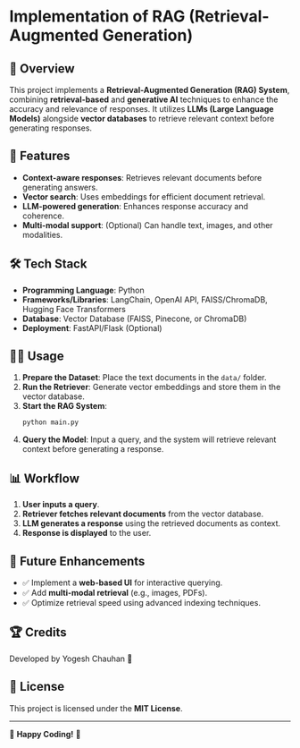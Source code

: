 # Implementation of RAG (Retrieval-Augmented Generation)

## 📌 Overview
This project implements a **Retrieval-Augmented Generation (RAG) System**, combining **retrieval-based** and **generative AI** techniques to enhance the accuracy and relevance of responses. It utilizes **LLMs (Large Language Models)** alongside **vector databases** to retrieve relevant context before generating responses.

## 🚀 Features
- **Context-aware responses**: Retrieves relevant documents before generating answers.
- **Vector search**: Uses embeddings for efficient document retrieval.
- **LLM-powered generation**: Enhances response accuracy and coherence.
- **Multi-modal support**: (Optional) Can handle text, images, and other modalities.

## 🛠️ Tech Stack
- **Programming Language**: Python
- **Frameworks/Libraries**: LangChain, OpenAI API, FAISS/ChromaDB, Hugging Face Transformers
- **Database**: Vector Database (FAISS, Pinecone, or ChromaDB)
- **Deployment**: FastAPI/Flask (Optional)


## 🏃‍♂️ Usage
1. **Prepare the Dataset**: Place the text documents in the `data/` folder.
2. **Run the Retriever**: Generate vector embeddings and store them in the vector database.
3. **Start the RAG System**:
   ```sh
   python main.py
   ```
4. **Query the Model**: Input a query, and the system will retrieve relevant context before generating a response.

## 📊 Workflow
1. **User inputs a query**.
2. **Retriever fetches relevant documents** from the vector database.
3. **LLM generates a response** using the retrieved documents as context.
4. **Response is displayed** to the user.

## 📌 Future Enhancements
- ✅ Implement a **web-based UI** for interactive querying.
- ✅ Add **multi-modal retrieval** (e.g., images, PDFs).
- ✅ Optimize retrieval speed using advanced indexing techniques.

## 🏆 Credits
Developed by Yogesh Chauhan 🎯

## 📜 License
This project is licensed under the **MIT License**.

---
🚀 **Happy Coding!** 🚀
